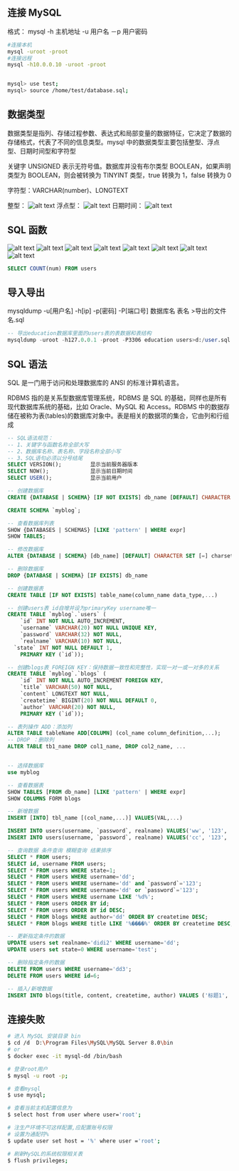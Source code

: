 ## 连接 MySQL

格式： mysql -h 主机地址 -u 用户名 －p 用户密码

```bash
#连接本机
mysql -uroot -proot
#连接远程
mysql -h10.0.0.10 -uroot -proot


mysql> use test;
mysql> source /home/test/database.sql;
```

## 数据类型

数据类型是指列、存储过程参数、表达式和局部变量的数据特征，它决定了数据的存储格式，代表了不同的信息类型。mysql 中的数据类型主要包括整型、浮点型、日期时间型和字符型

关键字 UNSIGNED 表示无符号值。数据库并没有布尔类型 BOOLEAN，如果声明类型为 BOOLEAN，则会被转换为 TINYINT 类型，true 转换为 1，false 转换为 0

字符型：VARCHAR(number)、LONGTEXT

整型：
![alt text](image.png)
浮点型：
![alt text](image-1.png)
日期时间：
![alt text](image-2.png)

## SQL 函数

![alt text](image-3.png)
![alt text](image-4.png)
![alt text](image-5.png)
![alt text](image-6.png)
![alt text](image-7.png)
![alt text](image-8.png)
![alt text](image-9.png)
![alt text](image-10.png)

```sql
SELECT COUNT(num) FROM users
```

## 导入导出

mysqldump -u[用户名] -h[ip] -p[密码] -P[端口号] 数据库名 表名 >导出的文件名.sql

```sql
-- 导出education数据库里面的users表的表数据和表结构
mysqldump -uroot -h127.0.0.1 -proot -P3306 education users>d:/user.sql
```

## SQL 语法

SQL 是一门用于访问和处理数据库的 ANSI 的标准计算机语言。

RDBMS 指的是关系型数据库管理系统，RDBMS 是 SQL 的基础，同样也是所有现代数据库系统的基础，比如 Oracle、MySQL 和 Access。RDBMS 中的数据存储在被称为表(tables)的数据库对象中。表是相关的数据项的集合，它由列和行组成

```sql
-- SQL语法规范：
-- 1、关键字与函数名称全部大写
-- 2、数据库名称、表名称、字段名称全部小写
-- 3、SQL语句必须以分号结尾
SELECT VERSION();         显示当前服务器版本
SELECT NOW();             显示当前日期时间
SELECT USER();            显示当前用户

-- 创建数据库
CREATE {DATABASE | SCHEMA} [IF NOT EXISTS] db_name [DEFAULT] CHARACTER SET [=] charset_name

CREATE SCHEMA `myblog`;

-- 查看数据库列表
SHOW {DATABASES | SCHEMAS} [LIKE 'pattern' | WHERE expr]
SHOW TABLES;

-- 修改数据库
ALTER {DATABASE | SCHEMA} [db_name] [DEFAULT] CHARACTER SET [=] charset_name

-- 删除数据库
DROP {DATABASE | SCHEMA} [IF EXISTS] db_name

-- 创建数据表
CREATE TABLE [IF NOT EXISTS] table_name(column_name data_type,...)

-- 创建users表 id自增并设为primaryKey username唯一
CREATE TABLE `myblog`.`users` (
	`id` INT NOT NULL AUTO_INCREMENT,
	`username` VARCHAR(20) NOT NULL UNIQUE KEY,
	`password` VARCHAR(32) NOT NULL,
	`realname` VARCHAR(10) NOT NULL,
  `state` INT NOT NULL DEFAULT 1,
	PRIMARY KEY (`id`));

-- 创建blogs表 FOREIGN KEY：保持数据一致性和完整性，实现一对一或一对多的关系
CREATE TABLE `myblog`.`blogs` (
	`id` INT NOT NULL AUTO_INCREMENT FOREIGN KEY,
	`title` VARCHAR(50) NOT NULL,
	`content` LONGTEXT NOT NULL,
	`createtime` BIGINT(20) NOT NULL DEFAULT 0,
	`author` VARCHAR(20) NOT NULL,
	PRIMARY KEY (`id`));

-- 表列操作 ADD：添加列
ALTER TABLE tableName ADD[COLUMN] (col_name column_definition,...);
-- DROP ：删除列
ALTER TABLE tb1_name DROP col1_name, DROP col2_name, ...


-- 选择数据库
use myblog

-- 查看数据表
SHOW TABLES [FROM db_name] [LIKE 'pattern' | WHERE expr]
SHOW COLUMNS FORM blogs

-- 新增数据
INSERT [INTO] tbl_name [(col_name,...)] VALUES(VAL,...)

INSERT INTO users(username, `password`, realname) VALUES('ww', '123', 'wuwu');
INSERT INTO users(username, `password`, realname) VALUES('cc', '123', 'chenchen');

-- 查询数据 条件查询 模糊查询 结果排序
SELECT * FROM users;
SELECT id, username FROM users;
SELECT * FROM users WHERE state=1;
SELECT * FROM users WHERE username='dd';
SELECT * FROM users WHERE username='dd' and `password`='123';
SELECT * FROM users WHERE username='dd' or `password`='123';
SELECT * FROM users WHERE username LIKE '%d%';
SELECT * FROM users ORDER BY id;
SELECT * FROM users ORDER BY id DESC;
SELECT * FROM blogs WHERE author='dd' ORDER BY createtime DESC;
SELECT * FROM blogs WHERE title LIKE '%����%' ORDER BY createtime DESC;

-- 更新指定条件的数据
UPDATE users set realname='didi2' WHERE username='dd';
UPDATE users set state=0 WHERE username='test';

-- 删除指定条件的数据
DELETE FROM users WHERE username='dd3';
DELETE FROM users WHERE id=6;

-- 插入/新增数据
INSERT INTO blogs(title, content, createtime, author) VALUES ('标题1', '内容1', '1618037480417', 'dd');
```

## 连接失败

```bash
# 进入 MySQL 安装目录 bin
$ cd /d  D:\Program Files\MySQL\MySQL Server 8.0\bin
# or
$ docker exec -it mysql-dd /bin/bash

# 登录root用户
$ mysql -u root -p;

# 查看mysql
$ use mysql;

# 查看当前主机配置信息为
$ select host from user where user='root';

# 注生产环境不可这样配置,应配置账号权限
# 设置为通配符%
$ update user set host = '%' where user ='root';

# 刷新MySQL的系统权限相关表
$ flush privileges;
```
